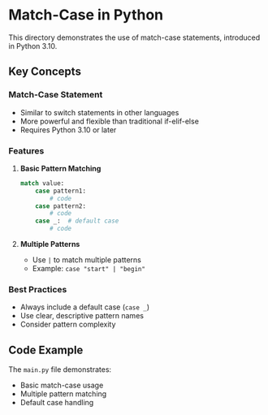 # Match-Case in Python

This directory demonstrates the use of match-case statements, introduced in Python 3.10.

## Key Concepts

### Match-Case Statement
- Similar to switch statements in other languages
- More powerful and flexible than traditional if-elif-else
- Requires Python 3.10 or later

### Features
1. **Basic Pattern Matching**
   ```python
   match value:
       case pattern1:
           # code
       case pattern2:
           # code
       case _:  # default case
           # code
   ```

2. **Multiple Patterns**
   - Use `|` to match multiple patterns
   - Example: `case "start" | "begin"`

### Best Practices
- Always include a default case (`case _`)
- Use clear, descriptive pattern names
- Consider pattern complexity

## Code Example
The `main.py` file demonstrates:
- Basic match-case usage
- Multiple pattern matching
- Default case handling 